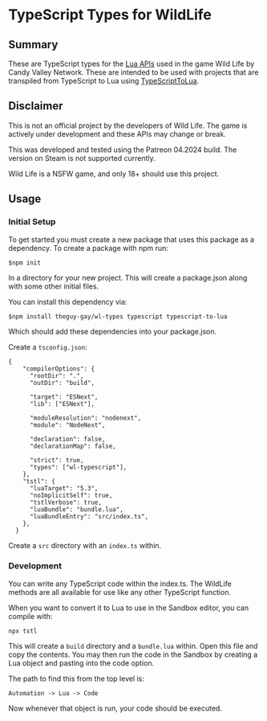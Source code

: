 # TypeScript Types for WildLife

## Summary

These are TypeScript types for the [Lua APIs](https://wildlife.adult/Documentation/Lua/v1/WildLifeLuaDocumentation.html) used in the game Wild Life by Candy Valley Network. These are intended to be used with projects that are transpiled from TypeScript to Lua using [TypeScriptToLua](https://typescripttolua.github.io/).

## Disclaimer

This is not an official project by the developers of Wild Life. The game is actively under development and these APIs may change or break.

This was developed and tested using the Patreon 04.2024 build. The version on Steam is not supported currently.

Wild Life is a NSFW game, and only 18+ should use this project.

## Usage

### Initial Setup

To get started you must create a new package that uses this package as a dependency.
To create a package with npm run:

```
$npm init
```

In a directory for your new project. This will create a package.json along with some other initial files.

You can install this dependency via:

```
$npm install theguy-gay/wl-types typescript typescript-to-lua
```

Which should add these dependencies into your package.json.

Create a `tsconfig.json`:

```
{
    "compilerOptions": {
      "rootDir": ".",
      "outDir": "build",

      "target": "ESNext",
      "lib": ["ESNext"],

      "moduleResolution": "nodenext",
      "module": "NodeNext",

      "declaration": false,
      "declarationMap": false,

      "strict": true,
      "types": ["wl-typescript"],
    },
    "tstl": {
      "luaTarget": "5.3",
      "noImplicitSelf": true,
      "tstlVerbose": true,
      "luaBundle": "bundle.lua",
      "luaBundleEntry": "src/index.ts",
    },
  }
```

Create a `src` directory with an `index.ts` within.

### Development

You can write any TypeScript code within the index.ts. The WildLife methods are all available for use like any other TypeScript function.

When you want to convert it to Lua to use in the Sandbox editor, you can compile with:

```
npx tstl
```

This will create a `build` directory and a `bundle.lua` within. Open this file and copy the contents. You may then run the code in the Sandbox by creating a Lua object and pasting into the code option.

The path to find this from the top level is:

```
Automation -> Lua -> Code
```

Now whenever that object is run, your code should be executed.
